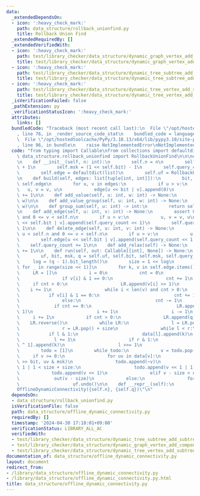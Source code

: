 ```yaml
---
data:
  _extendedDependsOn:
  - icon: ':heavy_check_mark:'
    path: data_structure/rollback_unionfind.py
    title: Rollback Union Find
  _extendedRequiredBy: []
  _extendedVerifiedWith:
  - icon: ':heavy_check_mark:'
    path: test/library_checker/data_structure/dynamic_graph_vertex_add_component_sum.test.py
    title: test/library_checker/data_structure/dynamic_graph_vertex_add_component_sum.test.py
  - icon: ':heavy_check_mark:'
    path: test/library_checker/data_structure/dynamic_tree_subtree_add_subtree_sum.test.py
    title: test/library_checker/data_structure/dynamic_tree_subtree_add_subtree_sum.test.py
  - icon: ':heavy_check_mark:'
    path: test/library_checker/data_structure/dynamic_tree_vertex_add_subtree_sum.test.py
    title: test/library_checker/data_structure/dynamic_tree_vertex_add_subtree_sum.test.py
  _isVerificationFailed: false
  _pathExtension: py
  _verificationStatusIcon: ':heavy_check_mark:'
  attributes:
    links: []
  bundledCode: "Traceback (most recent call last):\n  File \"/opt/hostedtoolcache/PyPy/3.10.13/x64/lib/pypy3.10/site-packages/onlinejudge_verify/documentation/build.py\"\
    , line 76, in _render_source_code_stat\n    bundled_code = language.bundle(\n\
    \  File \"/opt/hostedtoolcache/PyPy/3.10.13/x64/lib/pypy3.10/site-packages/onlinejudge_verify/languages/python.py\"\
    , line 96, in bundle\n    raise NotImplementedError\nNotImplementedError\n"
  code: "from typing import Callable\nfrom collections import defaultdict\n\nfrom\
    \ data_structure.rollback_unionfind import RollbackUnionFind\n\n\nclass OfflineDynamicConnectivity:\n\
    \n    def __init__(self, n: int):\n        self.n = n\n        self.bit = n.bit_length()\
    \ + 1\n        self.msk = (1 << self.bit) - 1\n        self.query_count = 0\n\
    \        self.edge = defaultdict(list)\n        self.uf = RollbackUnionFind(n)\n\
    \n    def build(self, edges: list[tuple[int, int]]):\n        bit, edge = self.bit,\
    \ self.edge\n        for u, v in edges:\n            if u > v:\n             \
    \   u, v = v, u\n            edge[u << bit | v].append(0)\n        self.query_count\
    \ += 1\n\n    def add_value(self, u: int, w: int) -> None:\n        self.uf.add(u,\
    \ w)\n\n    def add_value_group(self, u: int, w: int) -> None:\n        self.uf.add_group(u,\
    \ w)\n\n    def group_sum(self, u: int) -> int:\n        return self.uf.group_sum(u)\n\
    \n    def add_edge(self, u: int, v: int) -> None:\n        assert 0 <= u < self.n\
    \ and 0 <= v < self.n\n        if u > v:\n            u, v = v, u\n        self.edge[u\
    \ << self.bit | v].append(self.query_count << 1)\n        self.query_count +=\
    \ 1\n\n    def delete_edge(self, u: int, v: int) -> None:\n        assert 0 <=\
    \ u < self.n and 0 <= v < self.n\n        if u > v:\n            u, v = v, u\n\
    \        self.edge[u << self.bit | v].append(self.query_count << 1 | 1)\n    \
    \    self.query_count += 1\n\n    def add_relax(self) -> None:\n        self.query_count\
    \ += 1\n\n    def run(self, out: Callable[[int], None]) -> None:\n        # O(qlogqlogn)\n\
    \        uf, bit, msk, q = self.uf, self.bit, self.msk, self.query_count\n   \
    \     log = (q - 1).bit_length()\n        size = 1 << log\n        data = [[]\
    \ for _ in range(size << 1)]\n        for k, v in self.edge.items():\n       \
    \     LR = []\n            i = 0\n            cnt = 0\n            while i < len(v):\n\
    \                if v[i] & 1 == 0:\n                    cnt += 1\n           \
    \     if cnt > 0:\n                    LR.append(v[i] >> 1)\n                \
    \    i += 1\n                    while i < len(v) and cnt > 0:\n             \
    \           if v[i] & 1 == 0:\n                            cnt += 1\n        \
    \                else:\n                            cnt -= 1\n               \
    \             if cnt == 0:\n                                LR.append(v[i] >>\
    \ 1)\n                        i += 1\n                    i -= 1\n           \
    \     i += 1\n            if cnt > 0:\n                LR.append(q)\n        \
    \    LR.reverse()\n            while LR:\n                l = LR.pop() + size\n\
    \                r = LR.pop() + size\n                while l < r:\n         \
    \           if l & 1:\n                        data[l].append(k)\n           \
    \             l += 1\n                    if r & 1:\n                        data[r\
    \ ^ 1].append(k)\n                    l >>= 1\n                    r >>= 1\n\n\
    \        todo = [1]\n        while todo:\n            v = todo.pop()\n       \
    \     if v >= 0:\n                for uv in data[v]:\n                    uf.merge(uv\
    \ >> bit, uv & msk)\n                todo.append(~v)\n                if v <<\
    \ 1 | 1 < size + size:\n                    todo.append(v << 1 | 1)\n        \
    \            todo.append(v << 1)\n                elif v - size < q:\n       \
    \             out(v - size)\n            else:\n                for _ in data[~v]:\n\
    \                    uf.undo()\n\n    def __repr__(self):\n        return f\"\
    OfflineDynamicConnectivity({self.n}, {self.q})\"\n"
  dependsOn:
  - data_structure/rollback_unionfind.py
  isVerificationFile: false
  path: data_structure/offline_dynamic_connectivity.py
  requiredBy: []
  timestamp: '2024-04-30 17:18:01+09:00'
  verificationStatus: LIBRARY_ALL_AC
  verifiedWith:
  - test/library_checker/data_structure/dynamic_tree_subtree_add_subtree_sum.test.py
  - test/library_checker/data_structure/dynamic_graph_vertex_add_component_sum.test.py
  - test/library_checker/data_structure/dynamic_tree_vertex_add_subtree_sum.test.py
documentation_of: data_structure/offline_dynamic_connectivity.py
layout: document
redirect_from:
- /library/data_structure/offline_dynamic_connectivity.py
- /library/data_structure/offline_dynamic_connectivity.py.html
title: data_structure/offline_dynamic_connectivity.py
---
```

